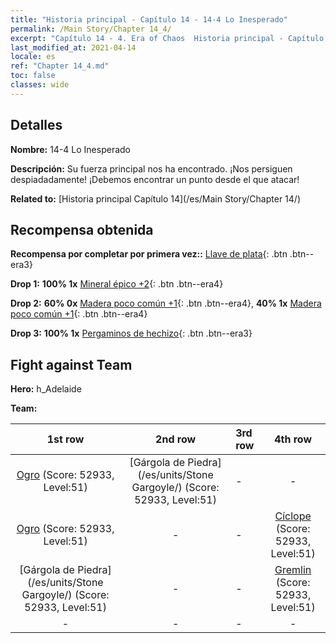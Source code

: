 ```yaml
---
title: "Historia principal - Capítulo 14 - 14-4 Lo Inesperado"
permalink: /Main Story/Chapter 14_4/
excerpt: "Capítulo 14 - 4. Era of Chaos  Historia principal - Capítulo 14_4. 14-4 Lo Inesperado"
last_modified_at: 2021-04-14
locale: es
ref: "Chapter 14_4.md"
toc: false
classes: wide
---
```


## Detalles

 **Nombre:** 14-4 Lo Inesperado

 **Descripción:** Su fuerza principal nos ha encontrado. ¡Nos persiguen despiadadamente! ¡Debemos encontrar un punto desde el que atacar!

 **Related to:** [Historia principal Capítulo 14](/es/Main Story/Chapter 14/)

## Recompensa obtenida

 **Recompensa por completar por primera vez::** [Llave de plata](/es/Items/con_693/){: .btn .btn--era3}

 **Drop 1:** **100% 1x** [Mineral épico +2](/es/Items/mat_47/){: .btn .btn--era4}

 **Drop 2:** **60% 0x** [Madera poco común +1](/es/Items/mat_41/){: .btn .btn--era4}, **40% 1x** [Madera poco común +1](/es/Items/mat_41/){: .btn .btn--era4}

 **Drop 3:** **100% 1x** [Pergaminos de hechizo](/es/Items/con_694/){: .btn .btn--era3}


## Fight against Team
 **Hero:** h_Adelaide

 **Team:**


  | 1st row | 2nd row | 3rd row | 4th row |
  |:----:|:----:|:----|:----:|
  | [Ogro](/es/units/Ogre/) (Score: 52933, Level:51)  | [Gárgola de Piedra](/es/units/Stone Gargoyle/) (Score: 52933, Level:51)  | - | - |
  | [Ogro](/es/units/Ogre/) (Score: 52933, Level:51)  | - | - | [Cíclope](/es/units/Cyclops/) (Score: 52933, Level:51)  |
  | [Gárgola de Piedra](/es/units/Stone Gargoyle/) (Score: 52933, Level:51)  | - | - | [Gremlin](/es/units/Gremlin/) (Score: 52933, Level:51)  |
  | - | - | - | - |


